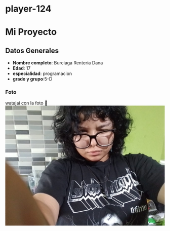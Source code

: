 # player-124
# Mi Proyecto

## Datos Generales




- **Nombre completo**: Burciaga Renteria Dana 
- **Edad**: 17
- **especialidad**: programacion
- **grado y grupo**:5-D


### Foto

watajai con la foto 💜
![fotoooooo](foto.jpg)





